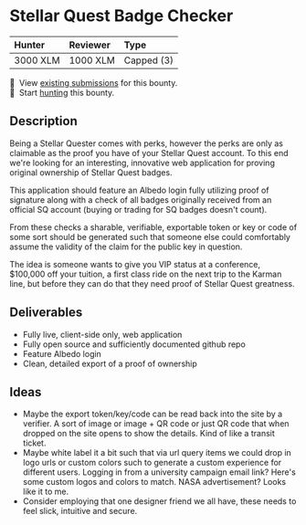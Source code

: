 # Stellar Quest Badge Checker

| Hunter | Reviewer | Type
| :- | :- | :-
| 3000 XLM | 1000 XLM | Capped (3)

📜&nbsp; View [existing submissions](https://github.com/tyvdh/stellar-quest-bounties/issues?q=is%3Aissue+label%3Astellar-quest-badge-checker) for this bounty. \
🔵&nbsp; Start [hunting](https://github.com/tyvdh/stellar-quest-bounties/issues/new?assignees=&labels=&template=begin-the-hunt.yml&link=https://github.com/tyvdh/stellar-quest-bounties/blob/main/bounties/level-2/stellar-quest-badge-checker.md) this bounty.

## Description

Being a Stellar Quester comes with perks, however the perks are only as claimable as the proof you have of your Stellar Quest account. To this end we're looking for an interesting, innovative web application for proving original ownership of Stellar Quest badges.

This application should feature an Albedo login fully utilizing proof of signature along with a check of all badges originally received from an official SQ account (buying or trading for SQ badges doesn't count).

From these checks a sharable, verifiable, exportable token or key or code of some sort should be generated such that someone else could comfortably assume the validity of the claim for the public key in question.

The idea is someone wants to give you VIP status at a conference, $100,000 off your tuition, a first class ride on the next trip to the Karman line, but before they can do that they need proof of Stellar Quest greatness.

## Deliverables

- Fully live, client-side only, web application 
- Fully open source and sufficiently documented github repo
- Feature Albedo login
- Clean, detailed export of a proof of ownership

## Ideas

- Maybe the export token/key/code can be read back into the site by a verifier. A sort of image or image + QR code or just QR code that when dropped on the site opens to show the details. Kind of like a transit ticket.
- Maybe white label it a bit such that via url query items we could drop in logo urls or custom colors such to generate a custom experience for different users. Logging in from a university campaign email link? Here's some custom logos and colors to match. NASA advertisement? Looks like it to me.
- Consider employing that one designer friend we all have, these needs to feel slick, intuitive and secure.
